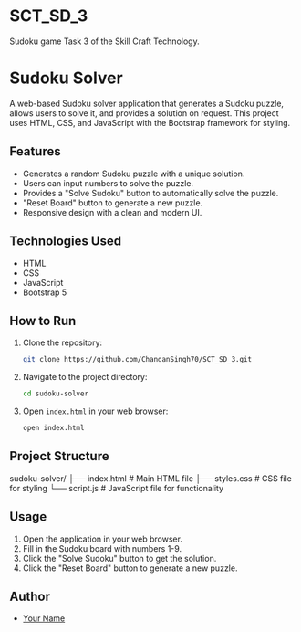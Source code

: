 # SCT_SD_3
Sudoku game Task 3 of the Skill Craft Technology.
# Sudoku Solver

A web-based Sudoku solver application that generates a Sudoku puzzle, allows users to solve it, and provides a solution on request. This project uses HTML, CSS, and JavaScript with the Bootstrap framework for styling.

## Features

- Generates a random Sudoku puzzle with a unique solution.
- Users can input numbers to solve the puzzle.
- Provides a "Solve Sudoku" button to automatically solve the puzzle.
- "Reset Board" button to generate a new puzzle.
- Responsive design with a clean and modern UI.

## Technologies Used

- HTML
- CSS
- JavaScript
- Bootstrap 5

## How to Run

1. Clone the repository:
    ```bash
    git clone https://github.com/ChandanSingh70/SCT_SD_3.git
    ```
2. Navigate to the project directory:
    ```bash
    cd sudoku-solver
    ```
3. Open `index.html` in your web browser:
    ```bash
    open index.html
    ```

## Project Structure
sudoku-solver/
├── index.html # Main HTML file
├── styles.css # CSS file for styling
└── script.js # JavaScript file for functionality

## Usage

1. Open the application in your web browser.
2. Fill in the Sudoku board with numbers 1-9.
3. Click the "Solve Sudoku" button to get the solution.
4. Click the "Reset Board" button to generate a new puzzle.


## Author

- [Your Name](https://github.com/ChandanSingh70.git)


